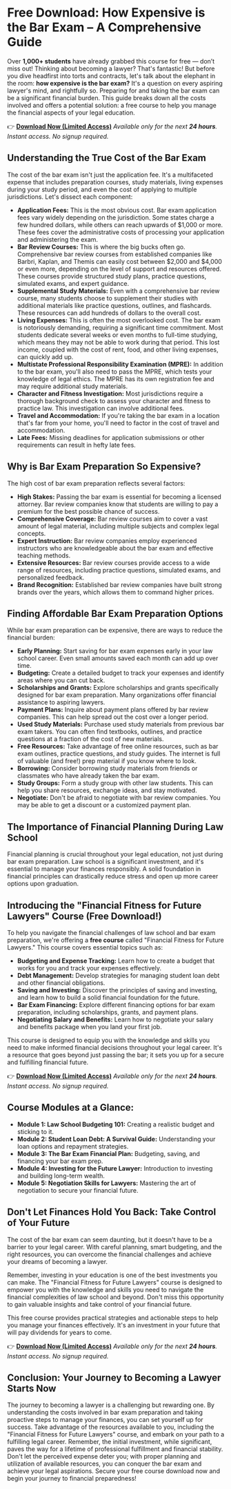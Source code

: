 # Free Download: How Expensive is the Bar Exam – A Comprehensive Guide

Over **1,000+ students** have already grabbed this course for free — don’t miss out!
Thinking about becoming a lawyer? That's fantastic! But before you dive headfirst into torts and contracts, let's talk about the elephant in the room: **how expensive is the bar exam?** It's a question on every aspiring lawyer's mind, and rightfully so. Preparing for and taking the bar exam can be a significant financial burden. This guide breaks down all the costs involved and offers a potential solution: a free course to help you manage the financial aspects of your legal education.

👉 **[Download Now (Limited Access)](https://udemywork.com/how-expensive-is-the-bar-exam)**
_Available only for the next **24 hours**. Instant access. No signup required._

## Understanding the True Cost of the Bar Exam

The cost of the bar exam isn't just the application fee. It's a multifaceted expense that includes preparation courses, study materials, living expenses during your study period, and even the cost of applying to multiple jurisdictions. Let's dissect each component:

*   **Application Fees:** This is the most obvious cost. Bar exam application fees vary widely depending on the jurisdiction. Some states charge a few hundred dollars, while others can reach upwards of $1,000 or more. These fees cover the administrative costs of processing your application and administering the exam.
*   **Bar Review Courses:** This is where the big bucks often go. Comprehensive bar review courses from established companies like Barbri, Kaplan, and Themis can easily cost between $2,000 and $4,000 or even more, depending on the level of support and resources offered. These courses provide structured study plans, practice questions, simulated exams, and expert guidance.
*   **Supplemental Study Materials:** Even with a comprehensive bar review course, many students choose to supplement their studies with additional materials like practice questions, outlines, and flashcards. These resources can add hundreds of dollars to the overall cost.
*   **Living Expenses:** This is often the most overlooked cost. The bar exam is notoriously demanding, requiring a significant time commitment. Most students dedicate several weeks or even months to full-time studying, which means they may not be able to work during that period. This lost income, coupled with the cost of rent, food, and other living expenses, can quickly add up.
*   **Multistate Professional Responsibility Examination (MPRE):** In addition to the bar exam, you'll also need to pass the MPRE, which tests your knowledge of legal ethics. The MPRE has its own registration fee and may require additional study materials.
*   **Character and Fitness Investigation:** Most jurisdictions require a thorough background check to assess your character and fitness to practice law. This investigation can involve additional fees.
*   **Travel and Accommodation:** If you're taking the bar exam in a location that's far from your home, you'll need to factor in the cost of travel and accommodation.
*   **Late Fees:** Missing deadlines for application submissions or other requirements can result in hefty late fees.

## Why is Bar Exam Preparation So Expensive?

The high cost of bar exam preparation reflects several factors:

*   **High Stakes:** Passing the bar exam is essential for becoming a licensed attorney. Bar review companies know that students are willing to pay a premium for the best possible chance of success.
*   **Comprehensive Coverage:** Bar review courses aim to cover a vast amount of legal material, including multiple subjects and complex legal concepts.
*   **Expert Instruction:** Bar review companies employ experienced instructors who are knowledgeable about the bar exam and effective teaching methods.
*   **Extensive Resources:** Bar review courses provide access to a wide range of resources, including practice questions, simulated exams, and personalized feedback.
*   **Brand Recognition:** Established bar review companies have built strong brands over the years, which allows them to command higher prices.

## Finding Affordable Bar Exam Preparation Options

While bar exam preparation can be expensive, there are ways to reduce the financial burden:

*   **Early Planning:** Start saving for bar exam expenses early in your law school career. Even small amounts saved each month can add up over time.
*   **Budgeting:** Create a detailed budget to track your expenses and identify areas where you can cut back.
*   **Scholarships and Grants:** Explore scholarships and grants specifically designed for bar exam preparation. Many organizations offer financial assistance to aspiring lawyers.
*   **Payment Plans:** Inquire about payment plans offered by bar review companies. This can help spread out the cost over a longer period.
*   **Used Study Materials:** Purchase used study materials from previous bar exam takers. You can often find textbooks, outlines, and practice questions at a fraction of the cost of new materials.
*   **Free Resources:** Take advantage of free online resources, such as bar exam outlines, practice questions, and study guides. The internet is full of valuable (and free!) prep material if you know where to look.
*   **Borrowing:** Consider borrowing study materials from friends or classmates who have already taken the bar exam.
*   **Study Groups:** Form a study group with other law students. This can help you share resources, exchange ideas, and stay motivated.
*   **Negotiate:** Don't be afraid to negotiate with bar review companies. You may be able to get a discount or a customized payment plan.

## The Importance of Financial Planning During Law School

Financial planning is crucial throughout your legal education, not just during bar exam preparation. Law school is a significant investment, and it's essential to manage your finances responsibly. A solid foundation in financial principles can drastically reduce stress and open up more career options upon graduation.

## Introducing the "Financial Fitness for Future Lawyers" Course (Free Download!)

To help you navigate the financial challenges of law school and bar exam preparation, we're offering a **free course** called "Financial Fitness for Future Lawyers." This course covers essential topics such as:

*   **Budgeting and Expense Tracking:** Learn how to create a budget that works for you and track your expenses effectively.
*   **Debt Management:** Develop strategies for managing student loan debt and other financial obligations.
*   **Saving and Investing:** Discover the principles of saving and investing, and learn how to build a solid financial foundation for the future.
*   **Bar Exam Financing:** Explore different financing options for bar exam preparation, including scholarships, grants, and payment plans.
*   **Negotiating Salary and Benefits:** Learn how to negotiate your salary and benefits package when you land your first job.

This course is designed to equip you with the knowledge and skills you need to make informed financial decisions throughout your legal career. It's a resource that goes beyond just passing the bar; it sets you up for a secure and fulfilling financial future.

👉 **[Download Now (Limited Access)](https://udemywork.com/how-expensive-is-the-bar-exam)**
_Available only for the next **24 hours**. Instant access. No signup required._

## Course Modules at a Glance:

*   **Module 1: Law School Budgeting 101:** Creating a realistic budget and sticking to it.
*   **Module 2: Student Loan Debt: A Survival Guide:** Understanding your loan options and repayment strategies.
*   **Module 3: The Bar Exam Financial Plan:** Budgeting, saving, and financing your bar exam prep.
*   **Module 4: Investing for the Future Lawyer:** Introduction to investing and building long-term wealth.
*   **Module 5: Negotiation Skills for Lawyers:** Mastering the art of negotiation to secure your financial future.

## Don't Let Finances Hold You Back: Take Control of Your Future

The cost of the bar exam can seem daunting, but it doesn't have to be a barrier to your legal career. With careful planning, smart budgeting, and the right resources, you can overcome the financial challenges and achieve your dreams of becoming a lawyer.

Remember, investing in your education is one of the best investments you can make. The "Financial Fitness for Future Lawyers" course is designed to empower you with the knowledge and skills you need to navigate the financial complexities of law school and beyond. Don't miss this opportunity to gain valuable insights and take control of your financial future.

This free course provides practical strategies and actionable steps to help you manage your finances effectively. It's an investment in your future that will pay dividends for years to come.

👉 **[Download Now (Limited Access)](https://udemywork.com/how-expensive-is-the-bar-exam)**
_Available only for the next **24 hours**. Instant access. No signup required._

## Conclusion: Your Journey to Becoming a Lawyer Starts Now

The journey to becoming a lawyer is a challenging but rewarding one. By understanding the costs involved in bar exam preparation and taking proactive steps to manage your finances, you can set yourself up for success. Take advantage of the resources available to you, including the "Financial Fitness for Future Lawyers" course, and embark on your path to a fulfilling legal career. Remember, the initial investment, while significant, paves the way for a lifetime of professional fulfillment and financial stability. Don't let the perceived expense deter you; with proper planning and utilization of available resources, you can conquer the bar exam and achieve your legal aspirations. Secure your free course download now and begin your journey to financial preparedness!
